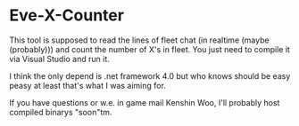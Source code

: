# Eve-X-Counter
This tool is supposed to read the lines of fleet chat (in realtime (maybe (probably))) and count the number of X's in fleet.
You just need to compile it via Visual Studio and run it.

I think the only depend is .net framework 4.0 but who knows should be easy peasy at least that's what I was aiming for.

If you have questions or w.e. in game mail Kenshin Woo, I'll probably host compiled binarys "soon"tm.
